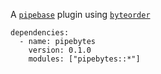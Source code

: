 A [`pipebase`] plugin using [`byteorder`]
```
dependencies:
  - name: pipebytes
    version: 0.1.0
    modules: ["pipebytes::*"]
```
[`pipebase`]: https://github.com/pipebase/pipebase
[`byteorder`]: https://github.com/BurntSushi/byteorder


